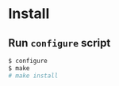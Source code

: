 Install
=======

Run ``configure`` script
------------------------

```bash
$ configure
$ make
# make install
```
